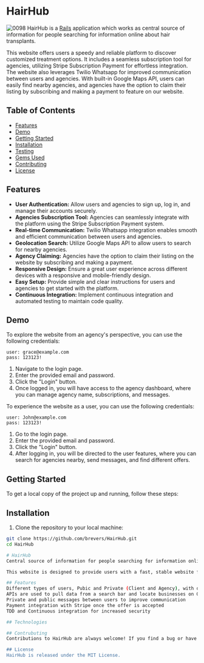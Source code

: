 # HairHub
![0098](https://github.com/brevers/HairHub/assets/45858960/2fe6f662-2d0a-4959-913e-2cb3fce91b6e)
HairHub is a [Rails](https://rubyonrails.org) application which works as central source of information for people searching for information online about hair transplants.

This website offers users a speedy and reliable platform to discover customized treatment options. It includes a seamless subscription tool for agencies, utilizing Stripe Subscription Payment for effortless integration. The website also leverages Twilio Whatsapp for improved communication between users and agencies. With built-in Google Maps API, users can easily find nearby agencies, and agencies have the option to claim their listing by subscribing and making a payment to feature on our website.

## Table of Contents
- [Features](#features)
- [Demo](#demo)
- [Getting Started](#getting-started)
- [Installation](#installation)
- [Testing](#testing)
- [Gems Used](#gems-used)
- [Contributing](#contributing)
- [License](#license)

## Features
- **User Authentication:** Allow users and agencies to sign up, log in, and manage their accounts securely.
- **Agencies Subscription Tool:** Agencies can seamlessly integrate with the platform using the Stripe Subscription Payment system.
- **Real-time Communication:** Twilio Whatsapp integration enables smooth and efficient communication between users and agencies.
- **Geolocation Search:** Utilize Google Maps API to allow users to search for nearby agencies.
- **Agency Claiming:** Agencies have the option to claim their listing on the website by subscribing and making a payment.
- **Responsive Design:** Ensure a great user experience across different devices with a responsive and mobile-friendly design.
- **Easy Setup:** Provide simple and clear instructions for users and agencies to get started with the platform.
- **Continuous Integration:** Implement continuous integration and automated testing to maintain code quality.

## Demo

To explore the website from an agency's perspective, you can use the following credentials:
```
user: grace@example.com
pass: 123123!
```
1. Navigate to the login page.
2. Enter the provided email and password.
3. Click the "Login" button.
4. Once logged in, you will have access to the agency dashboard, where you can manage agency name, subscriptions, and messages.

To experience the website as a user, you can use the following credentials:
```
user: John@example.com
pass: 123123!
```
1. Go to the login page.
2. Enter the provided email and password.
3. Click the "Login" button.
4. After logging in, you will be directed to the user features, where you can search for agencies nearby, send messages, and find different offers.

## Getting Started

To get a local copy of the project up and running, follow these steps:

## Installation

1. Clone the repository to your local machine:

```bash
git clone https://github.com/brevers/HairHub.git
cd HairHub

# HairHub
Central source of information for people searching for information online about hair transplants.

This website is designed to provide users with a fast, stable website for finding personalized treatment offers. The website is built with a smooth sales channel integration, using Twilio SMS, Google Maps API, and Stripe Payment to provide users with the best possible experience.

## Features
Different types of users, Pubic and Private (Client and Agency), with different capabilities and options
APIs are used to pull data from a search bar and locate businesses on Google Maps
Private and public messages between users to improve communication
Payment integration with Stripe once the offer is accepted
TDD and Continuous integration for increased security

## Technologies

## Contrubuting
Contributions to HairHub are always welcome! If you find a bug or have a feature request, please open an issue on the repository. If you'd like to contribute code, please fork the repository and submit a pull request.

## License
HairHub is released under the MIT License.
